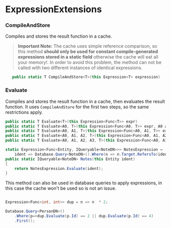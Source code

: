 # ExpressionExtensions

### CompileAndStore

Compiles and stores the result function in a cache. 

> **Important Note:** The cache uses simple reference comparison, so this method **should only be used for constant compile-generated expressions stored in a static field** otherwise the cache will eat all your memory!. In order to avoid this problem, the method can not be called with two different instances of identical expressions. 

```C#
   public static T CompileAndStore<T>(this Expression<T> expression)
```

### Evaluate

Compiles and stores the result function in a cache, then evaluates the result function. It uses `CompileAndStore` for the first two steps, so the same restrictions apply.


```C#
public static T Evaluate<T>(this Expression<Func<T>> expr)
public static T Evaluate<A0, T>(this Expression<Func<A0, T>> expr, A0 a0)
public static T Evaluate<A0, A1, T>(this Expression<Func<A0, A1, T>> expr, A0 a0, A1 a1)
public static T Evaluate<A0, A1, A2, T>(this Expression<Func<A0, A1, A2, T>> expr, A0 a0, A1 a1, A2 a2)
public static T Evaluate<A0, A1, A2, A3, T>(this Expression<Func<A0, A1, A2, A3, T>> expr, A0 a0, A1 a1, A2 a2, A3 a3)
```

```C#
static Expression<Func<Entity, IQueryable<NoteDN>>> NotesExpression =
    ident => Database.Query<NoteDN>().Where(n => n.Target.RefersTo(ident));
public static IQueryable<NoteDN> Notes(this Entity ident)
{
    return NotesExpression.Evaluate(ident);
}
```

This method can also be used in database queries to apply expressions, in this case the cache won't be used so is not an issue. 

```C#

Expression<Func<int, int>> dup = n => n  * 2; 

Database.Query<PersonDN>()
    .Where(p=>dup.Evaluate(p.Id) == 2 || dup.Evaluate(p.Id) == 4)
    .First();
```





